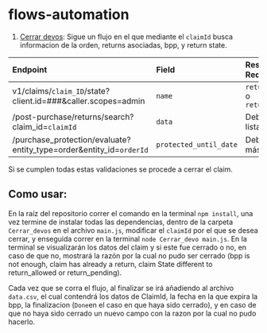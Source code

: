 # flows-automation

1. [Cerrar devos](https://github.com/eespejo1/flows-automation/tree/main/Cerrar_devos): Sigue un flujo en el que mediante el `claimId` busca informacion de la orden, returns asociadas, bpp, y return state.


  | Endpoint | Field | Respuesta Requerida     |
  | :-------- | :------- | :------- | 
  | v1/claims/`claim_ID`/state?client.id=###&caller.scopes=admin | `name` | `return_allowed` o `return_pending` | 
  | /post-purchase/returns/search?claim_id=`claimId`| `data` | Debe ser una lista vacía | 
  | /purchase_protection/evaluate?entity_type=order&entity_id=`orderId`| `protected_until_date` | Deben faltar más de 5 días |

  Si se cumplen todas estas validaciones se procede a cerrar el claim.

## Como usar:
En la raíz del repositorio correr el comando en la terminal `npm install`, una vez termine de instalar todas las dependencias, dentro de la carpeta `Cerrar_devos` en el archivo `main.js`, modificar el `claimId` por el que se desea cerrar, y enseguida correr en la terminal `node Cerrar_devo main.js`. En la terminal se visualizarán los datos del claim y si este fue cerrado o no, en caso de que no, mostrará la razón por la cual no pudo ser cerrado (bpp is not enough, claim has already a return, claim State different to return_allowed or return_pending). 

Cada vez que se corra el flujo, al finalizar se irá añadiendo al archivo `data.csv`, el cual contendrá los datos de ClaimId, la fecha en la que expira la bpp, la finalizacion (`Done`en el caso en que haya sido cerrado), y en caso de que no haya sido cerrado un nuevo campo con la razon por la cual no pudo hacerlo.
